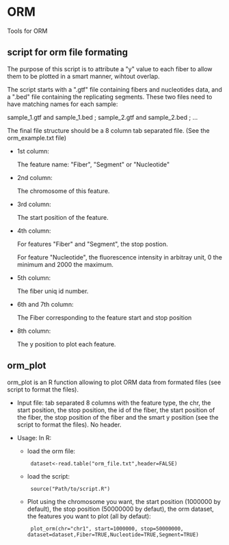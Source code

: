 # ORM
Tools for ORM

## script for orm file formating
The purpose of this script is to attribute a "y" value to each fiber to allow them to be plotted in a smart manner, wihtout overlap.

The script starts with a ".gtf" file containing fibers and nucleotides data, and a ".bed" file containing the replicating segments. These two files need to have matching names for each sample:

sample_1.gtf and sample_1.bed ; sample_2.gtf and sample_2.bed ; ...

The final file structure should be a 8 column tab separated file. (See the orm_example.txt file)

- 1st column:

  The feature name: "Fiber", "Segment" or "Nucleotide"

- 2nd column:

  The chromosome of this feature.

- 3rd column:

  The start position of the feature.

- 4th column:

  For features "Fiber" and "Segment", the stop postion.

  For feature "Nucleotide", the fluorescence intensity in arbitray unit, 0 the minimum and 2000 the maximum.

- 5th column:

  The fiber uniq id number.

- 6th and 7th column:

  The Fiber corresponding to the feature start and stop position

- 8th column:

  The y position to plot each feature.

## orm_plot
orm_plot is an R function allowing to plot ORM data from formated files (see script to format the files).
- Input file: tab separated 8 columns with the feature type, the chr, the start position, the stop position, the id of the fiber, the start position of the fiber, the stop position of the fiber and the smart y position (see the script to format the files). No header.


- Usage: In R:
  - load the orm file:


    	 dataset<-read.table("orm_file.txt",header=FALSE)

  - load the script:


     	 source("Path/to/script.R")
     
  - Plot using the chromosome you want, the start position (1000000 by default), the stop position (50000000 by defaut), the orm dataset, the features you want to plot (all by defaut):


    	 plot_orm(chr="chr1", start=1000000, stop=50000000, dataset=dataset,Fiber=TRUE,Nucleotide=TRUE,Segment=TRUE)

